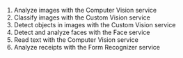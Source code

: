 1. Analyze images with the Computer Vision service
2. Classify images with the Custom Vision service
3. Detect objects in images with the Custom Vision service
4. Detect and analyze faces with the Face service
5. Read text with the Computer Vision service
6. Analyze receipts with the Form Recognizer service